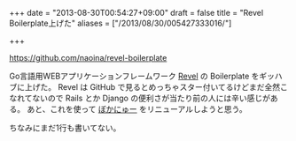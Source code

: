 +++
date = "2013-08-30T00:54:27+09:00"
draft = false
title = "Revel Boilerplate上げた"
aliases = ["/2013/08/30/005427333016/"]

+++

https://github.com/naoina/revel-boilerplate

Go言語用WEBアプリケーションフレームワーク [Revel](https://github.com/robfig/revel) の Boilerplate をギッハブに上げた。
Revel は GitHub で見るとめっちゃスター付いてるけどまだ全然こなれてないので Rails とか Django の便利さが当たり前の人には辛い感じがある。
あと、これを使って [ぼかにゅー](http://vocanew.kuune.org/) をリニューアルしようと思う。

ちなみにまだ1行も書いてない。
